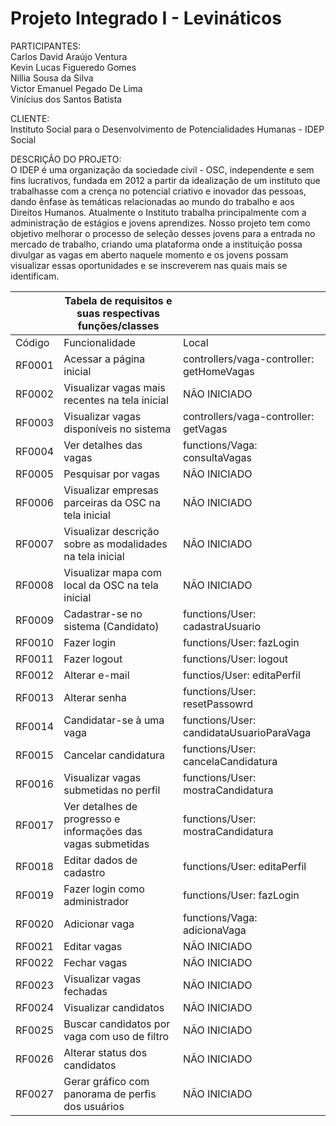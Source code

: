 # Projeto Integrado I - Levináticos

PARTICIPANTES: </br>
Carlos David Araújo Ventura </br>
Kevin Lucas Figueredo Gomes  </br>
Nillia Sousa da Silva </br>
Victor Emanuel Pegado De Lima </br>
Vinícius dos Santos Batista </br>

CLIENTE: </br>
Instituto Social para o Desenvolvimento de Potencialidades Humanas - IDEP Social

DESCRIÇÃO DO PROJETO: </br>
O IDEP é uma organização da sociedade civil - OSC, independente e sem fins lucrativos, fundada em 2012
a partir da idealização de um instituto que trabalhasse com a crença no potencial criativo e
inovador das pessoas, dando ênfase às temáticas relacionadas ao mundo do trabalho e aos
Direitos Humanos. Atualmente o Instituto trabalha principalmente com a administração de estágios e
jovens aprendizes. Nosso projeto tem como objetivo melhorar o processo de seleção
desses jovens para a entrada no mercado de trabalho, criando uma plataforma onde a
instituição possa divulgar as vagas em aberto naquele momento e os jovens possam
visualizar essas oportunidades e se inscreverem nas quais mais se identificam.

|                                            |   Tabela de requisitos e suas respectivas funções/classes    |                                           |  
|--------------------------------------------|--------------------------------------------------------------|-------------------------------------------|
| Código                                     | Funcionalidade                                               | Local                                     |
| RF0001                                     | Acessar a página inicial                                     | controllers/vaga-controller: getHomeVagas |
| RF0002                                     | Visualizar vagas mais recentes na tela inicial               | NÃO INICIADO                              |
| RF0003                                     | Visualizar vagas disponíveis no sistema                      | controllers/vaga-controller: getVagas     |
| RF0004                                     | Ver detalhes das vagas                                       | functions/Vaga: consultaVagas             |
| RF0005                                     | Pesquisar por vagas                                          | NÃO INICIADO                              |
| RF0006                                     | Visualizar empresas parceiras da OSC na tela inicial         | NÃO INICIADO                              |
| RF0007                                     | Visualizar descrição sobre as modalidades na tela inicial    | NÃO INICIADO                              |
| RF0008                                     | Visualizar mapa com local da OSC na tela inicial             | NÃO INICIADO                              |
| RF0009                                     | Cadastrar-se no sistema (Candidato)                          | functions/User: cadastraUsuario           |
| RF0010                                     | Fazer login                                                  | functions/User: fazLogin                  |
| RF0011                                     | Fazer logout                                                 | functions/User: logout                    |
| RF0012                                     | Alterar e-mail                                               | functios/User: editaPerfil                |
| RF0013                                     | Alterar senha                                                | functions/User: resetPassowrd             |
| RF0014                                     | Candidatar-se à uma vaga                                     | functions/User: candidataUsuarioParaVaga  |
| RF0015                                     | Cancelar candidatura                                         | functions/User: cancelaCandidatura        |
| RF0016                                     | Visualizar vagas submetidas no perfil                        | functions/User: mostraCandidatura         |
| RF0017                                     | Ver detalhes de progresso e informações das vagas submetidas | functions/User: mostraCandidatura         |
| RF0018                                     | Editar dados de cadastro                                     | functions/User: editaPerfil               |
| RF0019                                     | Fazer login como administrador                               | functions/User: fazLogin                  |
| RF0020                                     | Adicionar vaga                                               | functions/Vaga: adicionaVaga              |
| RF0021                                     | Editar vagas                                                 | NÃO INICIADO                              |
| RF0022                                     | Fechar vagas                                                 | NÃO INICIADO                              |
| RF0023                                     | Visualizar vagas fechadas                                    | NÃO INICIADO                              |
| RF0024                                     | Visualizar candidatos                                        | NÃO INICIADO                              |
| RF0025                                     | Buscar candidatos por vaga com uso de filtro                 | NÃO INICIADO                              |
| RF0026                                     | Alterar status dos candidatos                                | NÃO INICIADO                              |
| RF0027                                     | Gerar gráfico com panorama de perfis dos usuários            | NÃO INICIADO                              |
